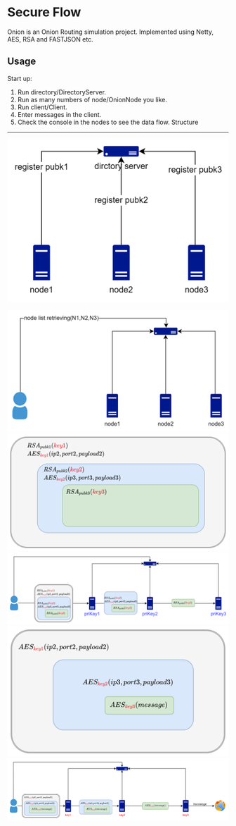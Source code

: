Secure Flow
=================


Onion is an Onion Routing simulation project. Implemented using Netty, AES, RSA and FASTJSON etc.

Usage
----------
Start up:  
1. Run directory/DirectoryServer.
2. Run as many numbers of node/OnionNode you like.
3. Run client/Client.
4. Enter messages in the client.
5. Check the console in the nodes to see the data flow. 
Structure
----------
![Secure Flow](https://raw.githubusercontent.com/IloveCCCP/Onion/main/img/img.png)


![Secure Flow](https://raw.githubusercontent.com/IloveCCCP/Onion/main/img/img_1.png)
![Secure Flow](https://raw.githubusercontent.com/IloveCCCP/Onion/main/img/img_2.png)
![Secure Flow](https://raw.githubusercontent.com/IloveCCCP/Onion/main/img/img_3.png)
![Secure Flow](https://raw.githubusercontent.com/IloveCCCP/Onion/main/img/img_4.png)
![Secure Flow](https://raw.githubusercontent.com/IloveCCCP/Onion/main/img/img_5.png)